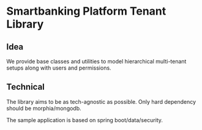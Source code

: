 # Smartbanking Platform Tenant Library

## Idea
We provide base classes and utilities to model hierarchical multi-tenant setups
along with users and permissions.

## Technical
The library aims to be as tech-agnostic as possible. Only hard dependency should
be morphia/mongodb.

The sample application is based on spring boot/data/security.